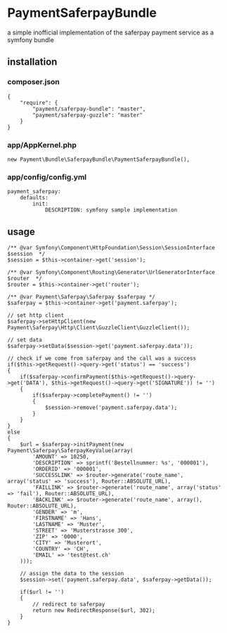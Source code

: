 # PaymentSaferpayBundle

a simple inofficial implementation of the saferpay payment service as a symfony bundle

## installation

### composer.json

    {
        "require": {
            "payment/saferpay-bundle": "master",
            "payment/saferpay-guzzle": "master"
        }
    }

### app/AppKernel.php

    new Payment\Bundle\SaferpayBundle\PaymentSaferpayBundle(),

### app/config/config.yml

    payment_saferpay:
        defaults:
            init:
                DESCRIPTION: symfony sample implementation

## usage

    /** @var Symfony\Component\HttpFoundation\Session\SessionInterface $session  */
    $session = $this->container->get('session');

    /** @var Symfony\Component\Routing\Generator\UrlGeneratorInterface $router  */
    $router = $this->container->get('router');

    /** @var Payment\Saferpay\Saferpay $saferpay */
    $saferpay = $this->container->get('payment.saferpay');

    // set http client
    $saferpay->setHttpClient(new Payment\Saferpay\Http\Client\GuzzleClient\GuzzleClient());

    // set data
    $saferpay->setData($session->get('payment.saferpay.data'));

    // check if we come from saferpay and the call was a success
    if($this->getRequest()->query->get('status') == 'success')
    {
        if($saferpay->confirmPayment($this->getRequest()->query->get('DATA'), $this->getRequest()->query->get('SIGNATURE')) != '')
        {
            if($saferpay->completePayment() != '')
            {
                $session->remove('payment.saferpay.data');
            }
        }
    }
    else
    {
        $url = $saferpay->initPayment(new Payment\Saferpay\SaferpayKeyValue(array(
            'AMOUNT' => 10250,
            'DESCRIPTION' => sprintf('Bestellnummer: %s', '000001'),
            'ORDERID' => '000001',
            'SUCCESSLINK' => $router->generate('route_name', array('status' => 'success'), Router::ABSOLUTE_URL),
            'FAILLINK' => $router->generate('route_name', array('status' => 'fail'), Router::ABSOLUTE_URL),
            'BACKLINK' => $router->generate('route_name', array(), Router::ABSOLUTE_URL),
            'GENDER' => 'm',
            'FIRSTNAME' => 'Hans',
            'LASTNAME' => 'Muster',
            'STREET' => 'Musterstrasse 300',
            'ZIP' => '0000',
            'CITY' => 'Musterort',
            'COUNTRY' => 'CH',
            'EMAIL' => 'test@test.ch'
        )));

        // assign the data to the session
        $session->set('payment.saferpay.data', $saferpay->getData());

        if($url != '')
        {
            // redirect to saferpay
            return new RedirectResponse($url, 302);
        }
    }